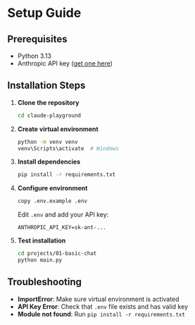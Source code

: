 # Setup Guide

## Prerequisites

- Python 3.13
- Anthropic API key ([get one here](https://console.anthropic.com/))

## Installation Steps

1. **Clone the repository**
   ```bash
   cd claude-playground
   ```

2. **Create virtual environment**
   ```bash
   python -m venv venv
   venv\Scripts\activate  # Windows
   ```

3. **Install dependencies**
   ```bash
   pip install -r requirements.txt
   ```

4. **Configure environment**
   ```bash
   copy .env.example .env
   ```
   
   Edit `.env` and add your API key:
   ```
   ANTHROPIC_API_KEY=sk-ant-...
   ```

5. **Test installation**
   ```bash
   cd projects/01-basic-chat
   python main.py
   ```

## Troubleshooting

- **ImportError**: Make sure virtual environment is activated
- **API Key Error**: Check that `.env` file exists and has valid key
- **Module not found**: Run `pip install -r requirements.txt`
